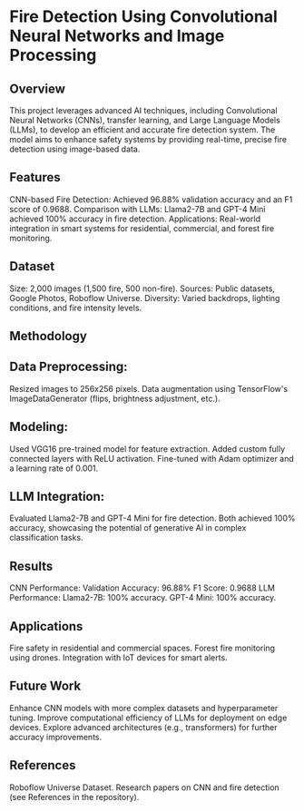 # Fire Detection Using Convolutional Neural Networks and Image Processing
## Overview
This project leverages advanced AI techniques, including Convolutional Neural Networks (CNNs), transfer learning, and Large Language Models (LLMs), to develop an efficient and accurate fire detection system. The model aims to enhance safety systems by providing real-time, precise fire detection using image-based data.

## Features
CNN-based Fire Detection: Achieved 96.88% validation accuracy and an F1 score of 0.9688.
Comparison with LLMs:
Llama2-7B and GPT-4 Mini achieved 100% accuracy in fire detection.
Applications: Real-world integration in smart systems for residential, commercial, and forest fire monitoring.

## Dataset
Size: 2,000 images (1,500 fire, 500 non-fire).
Sources: Public datasets, Google Photos, Roboflow Universe.
Diversity: Varied backdrops, lighting conditions, and fire intensity levels.


## Methodology
## Data Preprocessing:
Resized images to 256x256 pixels.
Data augmentation using TensorFlow's ImageDataGenerator (flips, brightness adjustment, etc.).

## Modeling:
Used VGG16 pre-trained model for feature extraction.
Added custom fully connected layers with ReLU activation.
Fine-tuned with Adam optimizer and a learning rate of 0.001.

## LLM Integration:
Evaluated Llama2-7B and GPT-4 Mini for fire detection.
Both achieved 100% accuracy, showcasing the potential of generative AI in complex classification tasks.

## Results
CNN Performance:
Validation Accuracy: 96.88%
F1 Score: 0.9688
LLM Performance:
Llama2-7B: 100% accuracy.
GPT-4 Mini: 100% accuracy.

## Applications
Fire safety in residential and commercial spaces.
Forest fire monitoring using drones.
Integration with IoT devices for smart alerts.

## Future Work
Enhance CNN models with more complex datasets and hyperparameter tuning.
Improve computational efficiency of LLMs for deployment on edge devices.
Explore advanced architectures (e.g., transformers) for further accuracy improvements.

## References
Roboflow Universe Dataset.
Research papers on CNN and fire detection (see References in the repository).

